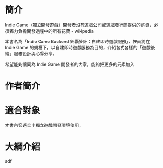 # 簡介

Indie Game（獨立開發遊戲）開發者沒有遊戲公司或遊戲發行商提供的薪資，必須獨力負擔開發過程中的所有花費 - wikipedia

本書名為「Indie Game Backend 錦囊妙計：自建即時遊戲服務」，裡面將在 Indie Game 的規模下，以自建即時遊戲服務為目的，介紹各式各樣的「遊戲後端」服務設計與心得分享。

希望能夠讓同為 Indie Game 開發者的大家，能夠把更多的元素加入

# 作者簡介

# 適合對象

本書內容適合小獨立遊戲開發環境使用，

# 大綱介紹

sdf

